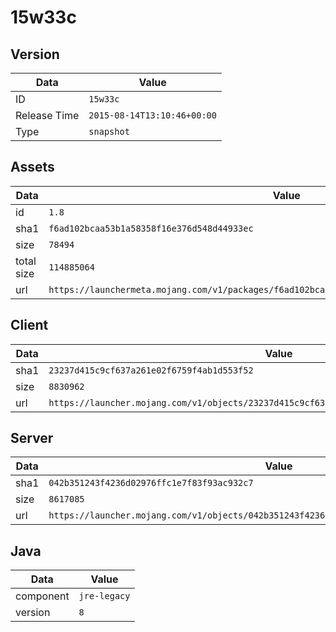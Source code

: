 # 15w33c

## Version

|**Data**        | **Value**                 |
|----------------|-------------------------|
| ID   | ```15w33c```   |
| Release Time   | ```2015-08-14T13:10:46+00:00```   |
| Type   | ```snapshot```   |

## Assets

|**Data**        | **Value**                 |
|----------------|-------------------------|
| id   | ```1.8```   |
| sha1   | ```f6ad102bcaa53b1a58358f16e376d548d44933ec```   |
| size   | ```78494```   |
| total size  | ```114885064```  |
| url       | ```https://launchermeta.mojang.com/v1/packages/f6ad102bcaa53b1a58358f16e376d548d44933ec/1.8.json``` |

## Client

|**Data**        | **Value**                 |
|----------------|-------------------------|
| sha1   | ```23237d415c9cf637a261e02f6759f4ab1d553f52```   |
| size   | ```8830962```   |
| url       | ```https://launcher.mojang.com/v1/objects/23237d415c9cf637a261e02f6759f4ab1d553f52/client.jar``` |

## Server

|**Data**        | **Value**                 |
|----------------|-------------------------|
| sha1   | ```042b351243f4236d02976ffc1e7f83f93ac932c7```   |
| size   | ```8617085```   |
| url       | ```https://launcher.mojang.com/v1/objects/042b351243f4236d02976ffc1e7f83f93ac932c7/server.jar``` |

## Java

|**Data**        | **Value**                 |
|----------------|-------------------------|
| component   | ```jre-legacy```   |
| version   | ```8```   |